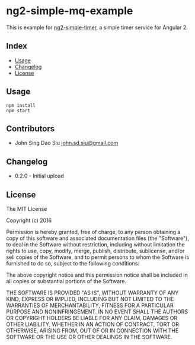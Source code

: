 # ng2-simple-mq-example

This is example for [ng2-simple-timer](https://github.com/J-Siu/ng2-simple-timer), a simple timer service for Angular 2. 

## Index

* [Usage](#Usage)
* [Changelog](#Changelog)
* [License](#License)

## Usage

```
npm install
npm start
```


## Contributors

* John Sing Dao Siu <john.sd.siu@gmail.com>


## Changelog

* 0.2.0 - Initial upload


## License

The MIT License

Copyright (c) 2016

Permission is hereby granted, free of charge, to any person obtaining a copy
of this software and associated documentation files (the "Software"), to deal
in the Software without restriction, including without limitation the rights
to use, copy, modify, merge, publish, distribute, sublicense, and/or sell
copies of the Software, and to permit persons to whom the Software is
furnished to do so, subject to the following conditions:

The above copyright notice and this permission notice shall be included in
all copies or substantial portions of the Software.

THE SOFTWARE IS PROVIDED "AS IS", WITHOUT WARRANTY OF ANY KIND, EXPRESS OR
IMPLIED, INCLUDING BUT NOT LIMITED TO THE WARRANTIES OF MERCHANTABILITY,
FITNESS FOR A PARTICULAR PURPOSE AND NONINFRINGEMENT. IN NO EVENT SHALL THE
AUTHORS OR COPYRIGHT HOLDERS BE LIABLE FOR ANY CLAIM, DAMAGES OR OTHER
LIABILITY, WHETHER IN AN ACTION OF CONTRACT, TORT OR OTHERWISE, ARISING FROM,
OUT OF OR IN CONNECTION WITH THE SOFTWARE OR THE USE OR OTHER DEALINGS IN
THE SOFTWARE.
